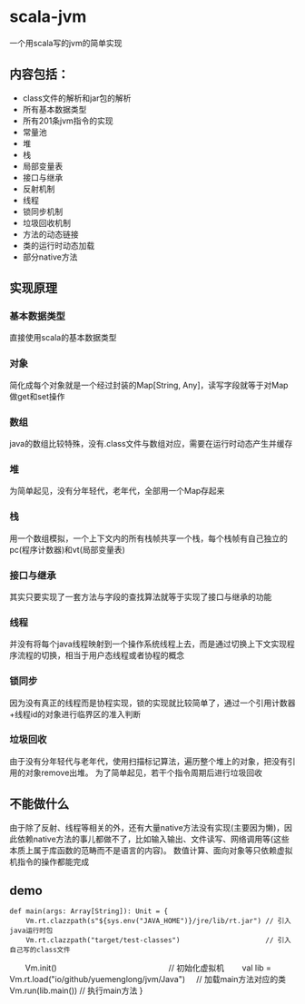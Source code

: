 # scala-jvm
一个用scala写的jvm的简单实现
## 内容包括：
* class文件的解析和jar包的解析
* 所有基本数据类型
* 所有201条jvm指令的实现
* 常量池
* 堆
* 栈
* 局部变量表
* 接口与继承
* 反射机制
* 线程
* 锁同步机制
* 垃圾回收机制
* 方法的动态链接
* 类的运行时动态加载
* 部分native方法
## 实现原理
### 基本数据类型
直接使用scala的基本数据类型
### 对象
简化成每个对象就是一个经过封装的Map[String, Any]，读写字段就等于对Map做get和set操作
### 数组
java的数组比较特殊，没有.class文件与数组对应，需要在运行时动态产生并缓存
### 堆
为简单起见，没有分年轻代，老年代，全部用一个Map存起来
### 栈
用一个数组模拟，一个上下文内的所有栈帧共享一个栈，每个栈帧有自己独立的pc(程序计数器)和vt(局部变量表)
### 接口与继承
其实只要实现了一套方法与字段的查找算法就等于实现了接口与继承的功能
### 线程
并没有将每个java线程映射到一个操作系统线程上去，而是通过切换上下文实现程序流程的切换，相当于用户态线程或者协程的概念
### 锁同步
因为没有真正的线程而是协程实现，锁的实现就比较简单了，通过一个引用计数器+线程id的对象进行临界区的准入判断
### 垃圾回收
由于没有分年轻代与老年代，使用扫描标记算法，遍历整个堆上的对象，把没有引用的对象remove出堆。
为了简单起见，若干个指令周期后进行垃圾回收
## 不能做什么
由于除了反射、线程等相关的外，还有大量native方法没有实现(主要因为懒)，因此依赖native方法的事儿都做不了，比如输入输出、文件读写、网络调用等(这些本质上属于库函数的范畴而不是语言的内容)。
数值计算、面向对象等只依赖虚拟机指令的操作都能完成
## demo
    def main(args: Array[String]): Unit = {
        Vm.rt.clazzpath(s"${sys.env("JAVA_HOME")}/jre/lib/rt.jar") // 引入java运行时包
        Vm.rt.clazzpath("target/test-classes")                     // 引入自己写的class文件
        Vm.init()                                                  // 初始化虚拟机
        val lib = Vm.rt.load("io/github/yuemenglong/jvm/Java")     // 加载main方法对应的类
        Vm.run(lib.main())                                         // 执行main方法
    }
